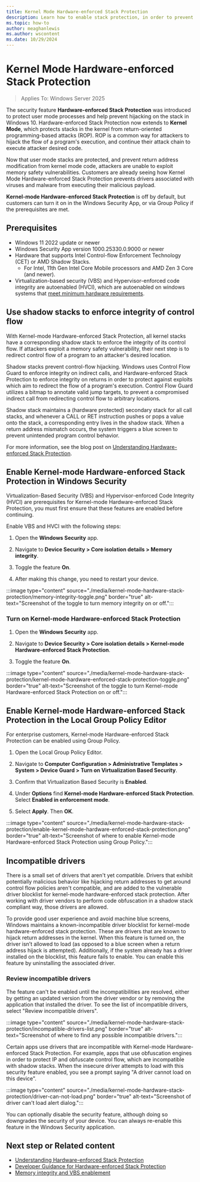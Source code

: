 ```yaml
---
title: Kernel Mode Hardware-enforced Stack Protection
description: Learn how to enable stack protection, in order to prevent stacks from return-oriented programming-based attacks (ROP).
ms.topic: how-to
author: meaghanlewis
ms.author: wscontent
ms.date: 10/29/2024
---
```


# Kernel Mode Hardware-enforced Stack Protection

> Applies To: Windows Server 2025

The security feature **Hardware-enforced Stack Protection** was introduced to protect user mode processes and help prevent hijacking on the stack in Windows 10. Hardware-enforced Stack Protection now extends to **Kernel Mode**, which protects stacks in the kernel from return-oriented programming-based attacks (ROP). ROP is a common way for attackers to hijack the flow of a program's execution, and continue their attack chain to execute attacker desired code.

Now that user mode stacks are protected, and prevent return address modification from kernel mode code, attackers are unable to exploit memory safety vulnerabilities. Customers are already seeing how Kernel Mode Hardware-enforced Stack Protection prevents drivers associated with viruses and malware from executing their malicious payload.

**Kernel-mode Hardware-enforced Stack Protection** is off by default, but customers can turn it on in the Windows Security App, or via Group Policy if the prerequisites are met.

## Prerequisites

- Windows 11 2022 update or newer
- Windows Security App version 1000.25330.0.9000 or newer
- Hardware that supports Intel Control-flow Enforcement Technology (CET) or AMD Shadow Stacks.
  - For Intel, 11th Gen Intel Core Mobile processors and AMD Zen 3 Core (and newer).
- Virtualization-based security (VBS) and Hypervisor-enforced code integrity are autoenabled (HVCI), which are autoenabled on windows systems that [meet minimum hardware requirements](/windows-hardware/design/device-experiences/oem-hvci-enablement).

## Use shadow stacks to enforce integrity of control flow

With Kernel-mode Hardware-enforced Stack Protection, all kernel stacks have a corresponding shadow stack to enforce the integrity of its control flow. If attackers exploit a memory safety vulnerability, their next step is to redirect control flow of a program to an attacker's desired location.

Shadow stacks prevent control-flow hijacking. Windows uses Control Flow Guard to enforce integrity on indirect calls, and Hardware-enforced Stack Protection to enforce integrity on returns in order to protect against exploits which aim to redirect the flow of a program's execution. Control Flow Guard utilizes a bitmap to annotate valid jump targets, to prevent a compromised indirect call from redirecting control flow to arbitrary locations.

Shadow stack maintains a (hardware protected) secondary stack for all call stacks, and whenever a CALL or RET instruction pushes or pops a value onto the stack, a corresponding entry lives in the shadow stack. When a return address mismatch occurs, the system triggers a blue screen to prevent unintended program control behavior.

For more information, see the blog post on [Understanding Hardware-enforced Stack Protection](https://techcommunity.microsoft.com/t5/windows-os-platform-blog/understanding-hardware-enforced-stack-protection/ba-p/1247815).

## Enable Kernel-mode Hardware-enforced Stack Protection in Windows Security

Virtualization-Based Security (VBS) and Hypervisor-enforced Code Integrity (HVCI) are prerequisites for Kernel-mode Hardware-enforced Stack Protection, you must first ensure that these features are enabled before continuing.

Enable VBS and HVCI with the following steps:

1. Open the **Windows Security** app.

1. Navigate to **Device Security > Core isolation details > Memory integrity**.

1. Toggle the feature **On**.

1. After making this change, you need to restart your device.

:::image type="content" source="./media/kernel-mode-hardware-stack-protection/memory-integrity-toggle.png" border="true" alt-text="Screenshot of the toggle to turn memory integrity on or off.":::

### Turn on Kernel-mode Hardware-enforced Stack Protection

1. Open the **Windows Security** app.

1. Navigate to **Device Security > Core isolation details > Kernel-mode Hardware-enforced Stack Protection**.

1. Toggle the feature **On**.

:::image type="content" source="./media/kernel-mode-hardware-stack-protection/kernel-mode-hardware-enforced-stack-protection-toggle.png" border="true" alt-text="Screenshot of the toggle to turn Kernel-mode Hardware-enforced Stack Protection on or off.":::

## Enable Kernel-mode Hardware-enforced Stack Protection in the Local Group Policy Editor

For enterprise customers, Kernel-mode Hardware-enforced Stack Protection can be enabled using Group Policy.

1. Open the Local Group Policy Editor.

1. Navigate to **Computer Configuration > Administrative Templates > System > Device Guard > Turn on Virtualization Based Security**.

1. Confirm that Virtualization Based Security is **Enabled**.

1. Under **Options** find **Kernel-mode Hardware-enforced Stack Protection**. Select **Enabled in enforcement mode**.

1. Select **Apply**. Then **OK**.

:::image type="content" source="./media/kernel-mode-hardware-stack-protection/enable-kernel-mode-hardware-enforced-stack-protection.png" border="true" alt-text="Screenshot of where to enable Kernel-mode Hardware-enforced Stack Protection using Group Policy.":::

## Incompatible drivers

There is a small set of drivers that aren't yet compatible. Drivers that exhibit potentially malicious behavior like hijacking return addresses to get around control flow policies aren't compatible, and are added to the vulnerable driver blocklist for kernel-mode hardware-enforced stack protection. After working with driver vendors to perform code obfuscation in a shadow stack compliant way, those drivers are allowed.

To provide good user experience and avoid machine blue screens, Windows maintains a known-incompatible driver blocklist for kernel-mode hardware-enforced stack protection. These are drivers that are known to hijack return addresses in the kernel. When this feature is turned on, the driver isn’t allowed to load (as opposed to a blue screen when a return address hijack is attempted). Additionally, if the system already has a driver installed on the blocklist, this feature fails to enable. You can enable this feature by uninstalling the associated driver.

### Review incompatible drivers

The feature can't be enabled until the incompatibilities are resolved, either by getting an updated version from the driver vendor or by removing the application that installed the driver. To see the list of incompatible drivers, select "Review incompatible drivers".  

:::image type="content" source="./media/kernel-mode-hardware-stack-protection/incompatible-drivers-list.png" border="true" alt-text="Screenshot of where to find any possible incompatible drivers.":::

Certain apps use drivers that are incompatible with Kernel-mode Hardware-enforced Stack Protection. For example, apps that use obfuscation engines in order to protect IP and obfuscate control flow, which are incompatible with shadow stacks. When the insecure driver attempts to load with this security feature enabled, you see a prompt saying "A driver cannot load on this device".

:::image type="content" source="./media/kernel-mode-hardware-stack-protection/driver-can-not-load.png" border="true" alt-text="Screenshot of driver can't load alert dialog.":::

 You can optionally disable the security feature, although doing so downgrades the security of your device. You can always re-enable this feature in the Windows Security application.

## Next step or Related content

- [Understanding Hardware-enforced Stack Protection](https://techcommunity.microsoft.com/t5/windows-os-platform-blog/understanding-hardware-enforced-stack-protection/ba-p/1247815)
- [Developer Guidance for Hardware-enforced Stack Protection](windows-os-platform-blog/developer-guidance-for-hardware-enforced-stack-protection/ba-p/2163340)
- [Memory integrity and VBS enablement](/windows-hardware/design/device-experiences/oem-hvci-enablement)
